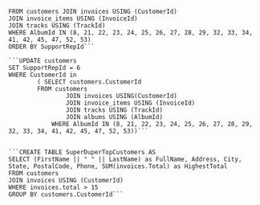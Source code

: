 ```SELECT SupportRepId, CustomerId, InvoiceId, TrackId, AlbumId
FROM customers JOIN invoices USING (CustomerId)
JOIN invoice_items USING (InvoiceId)
JOIN tracks USING (TrackId)
WHERE AlbumId IN (8, 21, 22, 23, 24, 25, 26, 27, 28, 29, 32, 33, 34, 41, 42, 45, 47, 52, 53)
ORDER BY SupportRepId```

```UPDATE customers 
SET SupportRepId = 6
WHERE CustomerId in
        ( SELECT customers.CustomerId
        FROM customers
                JOIN invoices USING(CustomerId)
                JOIN invoice_items USING (InvoiceId)
                JOIN tracks USING (TrackId)
                JOIN albums USING (AlbumId)
            WHERE AlbumId IN (8, 21, 22, 23, 24, 25, 26, 27, 28, 29, 32, 33, 34, 41, 42, 45, 47, 52, 53))```


```CREATE TABLE SuperDuperTopCustomers AS
SELECT (FirstName || " " || LastName) as FullName, Address, City, State, PostalCode, Phone, SUM(invoices.Total) as HighestTotal
FROM customers
JOIN invoices USING (CustomerId)
WHERE invoices.total > 15
GROUP BY customers.CustomerId```